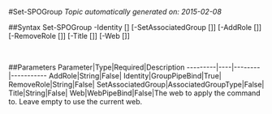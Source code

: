 #Set-SPOGroup
*Topic automatically generated on: 2015-02-08*


##Syntax
    Set-SPOGroup -Identity [<GroupPipeBind>] [-SetAssociatedGroup [<AssociatedGroupType>]] [-AddRole [<String>]] [-RemoveRole [<String>]] [-Title [<String>]] [-Web [<WebPipeBind>]]

&nbsp;

##Parameters
Parameter|Type|Required|Description
---------|----|--------|-----------
AddRole|String|False|
Identity|GroupPipeBind|True|
RemoveRole|String|False|
SetAssociatedGroup|AssociatedGroupType|False|
Title|String|False|
Web|WebPipeBind|False|The web to apply the command to. Leave empty to use the current web.
